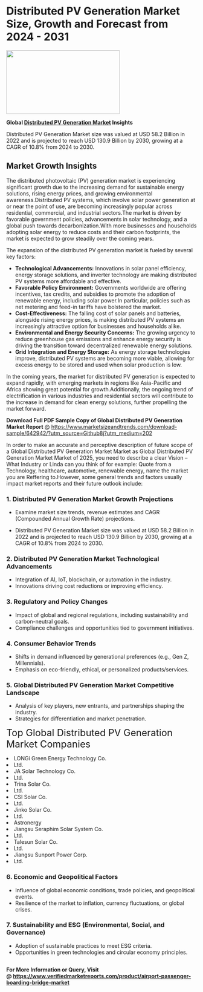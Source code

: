<H1>Distributed PV Generation Market Size, Growth and Forecast from 2024 - 2031</H1><img class="aligncenter size-medium wp-image-584254" src="https://thirdeyenews.in/wp-content/uploads/2024/09/Global-Market-Research-300x168.jpeg" alt="" width="300" height="168" /><p><strong>Global&nbsp;<a href="https://www.marketsizeandtrends.com/download-sample/642942/?utm_source=Github8j?utm_medium=202">Distributed PV Generation Market</a> Insights</strong></p><p>Distributed PV Generation Market size was valued at USD 58.2 Billion in 2022 and is projected to reach USD 130.9 Billion by 2030, growing at a CAGR of 10.8% from 2024 to 2030.</p><p><h2>Market Growth Insights</h2> <p>The distributed photovoltaic (PV) generation market is experiencing significant growth due to the increasing demand for sustainable energy solutions, rising energy prices, and growing environmental awareness.Distributed PV systems, which involve solar power generation at or near the point of use, are becoming increasingly popular across residential, commercial, and industrial sectors.The market is driven by favorable government policies, advancements in solar technology, and a global push towards decarbonization.With more businesses and households adopting solar energy to reduce costs and their carbon footprints, the market is expected to grow steadily over the coming years.</p> <p>The expansion of the distributed PV generation market is fueled by several key factors: <ul> <li><strong>Technological Advancements:</strong> Innovations in solar panel efficiency, energy storage solutions, and inverter technology are making distributed PV systems more affordable and effective.</li> <li><strong>Favorable Policy Environment:</strong> Governments worldwide are offering incentives, tax credits, and subsidies to promote the adoption of renewable energy, including solar power.In particular, policies such as net metering and feed-in tariffs have bolstered the market.</li> <li><strong>Cost-Effectiveness:</strong> The falling cost of solar panels and batteries, alongside rising energy prices, is making distributed PV systems an increasingly attractive option for businesses and households alike.</li> <li><strong>Environmental and Energy Security Concerns:</strong> The growing urgency to reduce greenhouse gas emissions and enhance energy security is driving the transition toward decentralized renewable energy solutions.</li> <li><strong>Grid Integration and Energy Storage:</strong> As energy storage technologies improve, distributed PV systems are becoming more viable, allowing for excess energy to be stored and used when solar production is low.</li> </ul> <p>In the coming years, the market for distributed PV generation is expected to expand rapidly, with emerging markets in regions like Asia-Pacific and Africa showing great potential for growth.Additionally, the ongoing trend of electrification in various industries and residential sectors will contribute to the increase in demand for clean energy solutions, further propelling the market forward.</p> <p><span class=""><strong>Download Full PDF Sample Copy of Global Distributed PV Generation Market Report</strong> @ <a href="https://www.marketsizeandtrends.com/download-sample/642942/?utm_source=Github8j?utm_medium=202" target="_blank">https://www.marketsizeandtrends.com/download-sample/642942/?utm_source=Github8j?utm_medium=202</a></span></p><p>In order to make an accurate and perceptive description of future scope of a Global&nbsp;Distributed PV Generation Market Market as Global&nbsp;Distributed PV Generation Market Market of 2025, you need to describe a clear Vision &ndash; What Industry or Linda can you think of for example: Quote from a Technology, healthcare, automotive, renewable energy, name the market you are Reffering to.However, some general trends and factors usually impact market reports and their future outlook include:</p><h3>1.&nbsp;<strong>Distributed PV Generation Market Growth Projections</strong></h3><ul><li>Examine market size trends, revenue estimates and CAGR (Compounded Annual Growth Rate) projections.</li><li><p>Distributed PV Generation Market size was valued at USD 58.2 Billion in 2022 and is projected to reach USD 130.9 Billion by 2030, growing at a CAGR of 10.8% from 2024 to 2030.</p></li></ul><h3>2.&nbsp;<strong>Distributed PV Generation Market Technological Advancements</strong></h3><ul><li>Integration of AI, IoT, blockchain, or automation in the industry.</li><li>Innovations driving cost reductions or improving efficiency.</li></ul><h3>3.&nbsp;<strong>Regulatory and Policy Changes</strong></h3><ul><li>Impact of global and regional regulations, including sustainability and carbon-neutral goals.</li><li>Compliance challenges and opportunities tied to government initiatives.</li></ul><h3>4.&nbsp;<strong>Consumer Behavior Trends</strong></h3><ul><li>Shifts in demand influenced by generational preferences (e.g., Gen Z, Millennials).</li><li>Emphasis on eco-friendly, ethical, or personalized products/services.</li></ul><h3>5.&nbsp;<strong>Global Distributed PV Generation Market Competitive Landscape</strong></h3><ul><li>Analysis of key players, new entrants, and partnerships shaping the industry.</li><li>Strategies for differentiation and market penetration.</li></ul><p data-pm-slice="1 1 []"><span style="color: inherit; font-family: inherit; font-size: 25px;">Top Global Distributed PV Generation Market Companies</span></p><div class="" data-test-id=""><p><li>LONGi Green Energy Technology Co.</li><li> Ltd.</li><li> JA Solar Technology Co.</li><li> Ltd.</li><li> Trina Solar Co.</li><li> Ltd.</li><li> CSI Solar Co.</li><li> Ltd.</li><li> Jinko Solar Co.</li><li> Ltd.</li><li> Astronergy</li><li> Jiangsu Seraphim Solar System Co.</li><li> Ltd.</li><li> Talesun Solar Co.</li><li> Ltd.</li><li> Jiangsu Sunport Power Corp.</li><li> Ltd.</li></p></div><h3>6.&nbsp;<strong>Economic and Geopolitical Factors</strong></h3><ul><li>Influence of global economic conditions, trade policies, and geopolitical events.</li><li>Resilience of the market to inflation, currency fluctuations, or global crises.</li></ul><h3>7.&nbsp;<strong>Sustainability and ESG (Environmental, Social, and Governance)</strong></h3><ul><li>Adoption of sustainable practices to meet ESG criteria.</li><li>Opportunities in green technologies and circular economy principles.</li></ul><h2><strong style="font-size: 14px;">For More Information or Query, Visit @&nbsp;</strong><a style="background-color: #ffffff; font-size: 14px;" href="https://www.marketsizeandtrends.com/report/distributed-pv-generation-market/" target="_blank">https://www.verifiedmarketreports.com/product/airport-passenger-boarding-bridge-market</a></h2>